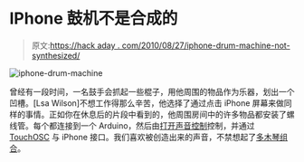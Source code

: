 # IPhone 鼓机不是合成的

> 原文:[https://hack aday . com/2010/08/27/iphone-drum-machine-not-synthesized/](https://hackaday.com/2010/08/27/iphone-drum-machine-isnt-synthesized/)

![](../Images/9a11be06f0f55ba6308a44830d1d1989.png "iphone-drum-machine")

曾经有一段时间，一名鼓手会抓起一些棍子，用他周围的物品作为乐器，划出一个凹槽。[Lsa Wilson]不想工作得那么辛苦，他选择了通过点击 iPhone 屏幕来做同样的事情。正如你在休息后的片段中看到的，他周围房间中的许多物品都安装了螺线管。每个都连接到一个 Arduino，然后由[打开声音控制](http://opensoundcontrol.org/)控制，并通过 [TouchOSC](http://opensoundcontrol.org/) 与 iPhone 接口。我们喜欢被创造出来的声音，不禁想起了[多木琴组合](http://hackaday.com/2009/11/20/multixylophoniomnibus/)。
